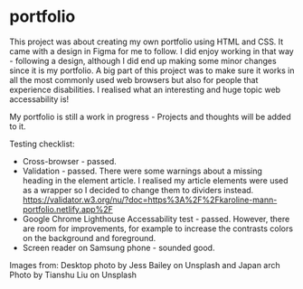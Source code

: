 # portfolio
This project was about creating my own portfolio using HTML and CSS. It came with a design in Figma for me to follow. I did enjoy working in that way - following a design, although I did end up making some minor changes since it is my portfolio.
A big part of this project was to make sure it works in all the most commonly used web browsers but also for people that experience disabilities. I realised what an interesting and huge topic web accessability is!

My portfolio is still a work in progress - Projects and thoughts will be added to it.


Testing checklist:
* Cross-browser - passed.
* Validation - passed. There were some warnings about a missing heading in the element article. I realised my article elements were used as a wrapper so I decided to change them to dividers instead. https://validator.w3.org/nu/?doc=https%3A%2F%2Fkaroline-mann-portfolio.netlify.app%2F
* Google Chrome Lighthouse Accessability test - passed. However, there are room for improvements, for example to increase the contrasts colors on the background and foreground.
* Screen reader on Samsung phone - sounded good. 


Images from:
Desktop photo by Jess Bailey on Unsplash and 
Japan arch Photo by Tianshu Liu on Unsplash


